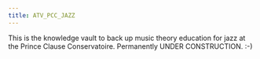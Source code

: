 ```yaml
---
title: ATV_PCC_JAZZ
---
```

This is the knowledge vault to back up music theory education for jazz at the Prince Clause Conservatoire.  Permanently UNDER CONSTRUCTION.
:-)